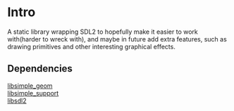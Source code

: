 # Intro
A static library wrapping SDL2 to hopefully make it easier to work with(harder to wreck with), and maybe in future add extra features, such as drawing primitives and other interesting graphical effects.

## Dependencies
[libsimple_geom](https://github.com/namark/libsimple_geom) <br />
[libsimple_support](https://github.com/namark/libsimple_support) <br />
[libsdl2](https://libsdl.org)
